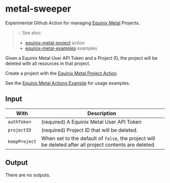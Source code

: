 # metal-sweeper

Experimental Github Action for managing [Equinix Metal](https://metal.equinix.com) Projects.

> :bulb: See also:
>
> - [equinix-metal-project](https://github.com/equinix-labs/metal-project-action) action
> - [equinix-metal-examples](https://github.com/equinix-labs/metal-actions-example) examples

Given a Equinix Metal User API Token and a Project ID, the project will be deleted with all resources in that project.

Create a project with the [Equinix Metal Project Action](https://github.com/equinix-labs/metal-project-action).

See the [Equinix Metal Actions Example](https://github.com/equinix-labs/metal-actions-example) for usage examples.

## Input

| With          | Description                                                                                             |
| ------------- | ------------------------------------------------------------------------------------------------------- |
| `authToken`   | (required) A Equinix Metal User API Token                                                               |
| `projectID`   | (required) Project ID that will be deleted.                                                             |
| `keepProject` | When set to the default of `false`, the project will be deleted after all project contents are deleted. |

## Output

There are no outputs.
